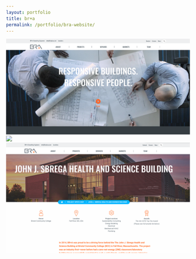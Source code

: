```yaml
---
layout: portfolio
title: br+a
permalink: /portfolio/bra-website/
---
```


<img src="/img/full/bra/full-bra-homepage.png">

<img src="/img/full/bra/full-bra-single-project.png">

<img src="/img/full/bra/full-bra-project-spotlight.png">

